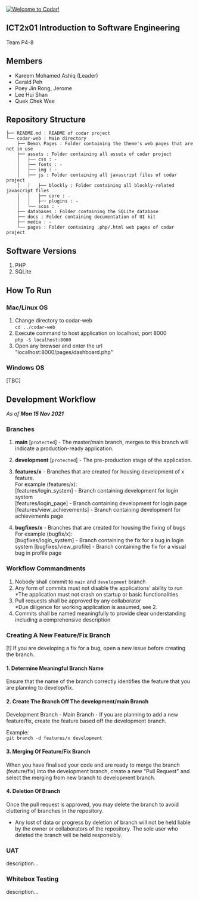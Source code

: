 [![Welcome to Codar!](https://pimp-my-readme.webapp.io/pimp-my-readme/sliding-text?emojis=1f697&text=Welcome%2520to%2520Codar%21)](#)

## ICT2x01 Introduction to Software Engineering
Team P4-8

## Members
- Kareem Mohamed Ashiq (Leader)
- Gerald Peh
- Poey Jin Rong, Jerome
- Lee Hui Shan
- Quek Chek Wee

## Repository Structure
```
├── README.md : README of codar project
└── codar-web : Main directory
    ├── Demo\ Pages : Folder containing the theme's web pages that are not in use
    ├── assets : Folder containing all assets of codar project
    │   ├── css : -
    │   ├── fonts : -
    │   ├── img : -
    │   ├── js : Folder containing all javascript files of codar project
    │   │   ├── blockly : Folder containing all blockly-related javascript files
    │   │   ├── core : -
    │   │   ├── plugins : -
    │   └── scss : -
    ├── databases : Folder containing the SQLite database
    ├── docs : Folder containing documentation of UI kit
    ├── media : -
    └── pages : Folder containing .php/.html web pages of codar project
```

## Software Versions
1. PHP
2. SQLite

## How To Run
### Mac/Linux OS
1. Change directory to codar-web  
`cd ../codar-web`
2. Execute command to host application on localhost, port 8000  
`php -S localhost:8000`
3. Open any browser and enter the url "localhost:8000/pages/dashboard.php"

### Windows OS
[TBC]

## Development Workflow
_As of **Mon 15 Nov 2021**_

### Branches
1. **main** [`protected`] - The master/main branch, merges to this branch will indicate a production-ready application.
2. **development** [`protected`] - The pre-production stage of the application.
3. **features/x** - Branches that are created for housing development of x feature.  
For example (features/x):  
[features/login_system] - Branch containing development for login system  
[features/login_page] - Branch containing development for login page  
[features/view_achievements] - Branch containing development for achievements page  

4. **bugfixes/x** - Branches that are created for housing the fixing of bugs  
For example (bugfix/x):  
[bugfixes/login_system] - Branch containing the fix for a bug in login system
[bugfixes/view_profile] - Branch containing the fix for a visual bug in profile page

### Workflow Commandments
1. Nobody shall commit to `main` and `development` branch
2. Any form of commits must not disable the applications' ability to run  
  *The application must not crash on startup or basic functionalities
3. Pull requests shall be approved by any collaborator  
  *Due diligence for working application is assumed, see 2.
4. Commits shall be named meaningfully to provide clear understanding including a comprehensive description


### Creating A New Feature/Fix Branch
[!] If you are developing a fix for a bug, open a new issue before creating the branch.

#### 1. Determine Meaningful Branch Name
Ensure that the name of the branch correctly identifies the feature that you are planning to develop/fix.

#### 2. Create The Branch Off The development/main Branch
Development Branch -
Main Branch -
If you are planning to add a new feature/fix, create the feature based off the development branch.  

Example:  
`git branch -d features/x development`

#### 3. Merging Of Feature/Fix Branch
When you have finalised your code and are ready to merge the branch (feature/fix) into the development branch, create a new "Pull Request" and select the merging from new branch to development branch.

#### 4. Deletion Of Branch
Once the pull request is approved, you may delete the branch to avoid cluttering of branches in the repository.

* Any lost of data or progress by deletion of branch will not be held liable by the owner or collaborators of the repository. The sole user who deleted the branch will be held responsibly.   


### UAT
description...

### Whitebox Testing
description...
